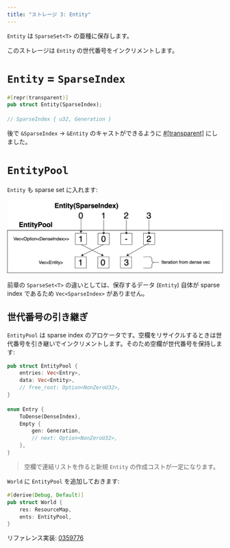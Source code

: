 ```yaml
---
title: "ストレージ 3: Entity"
---
```


`Entity` は `SparseSet<T>` の亜種に保存します。

このストレージは `Entity` の世代番号をインクリメントします。

# `Entity` = `SparseIndex`

```rust:ent.rs
#[repr(transparent)]
pub struct Entity(SparseIndex);

// SparseIndex { u32, Generation }
```

後で `&SparseIndex` → `&Entity` のキャストができるように [#\[transparent\]][tr] にしました。

[tr]: https://doc.rust-lang.org/nomicon/other-reprs.html#reprtransparent

# `EntityPool`

`Entity` も sparse set に入れます:

![](/images/toecs/entity-pool.png)

前章の `SparseSet<T>` の違いとしては、保存するデータ (`Entity`) 自体が sparse index であるため `Vec<SparseIndex>` がありません。

## 世代番号の引き継ぎ

`EntityPool` は sparse index のアロケータです。空欄をリサイクルするときは世代番号を引き継いでインクリメントします。そのため空欄が世代番号を保持します:

```rust:ent.rs
pub struct EntityPool {
    entries: Vec<Entry>,
    data: Vec<Entity>,
    // free_root: Option<NonZeroU32>,
}

enum Entry {
    ToDense(DenseIndex),
    Empty {
        gen: Generation,
        // next: Option<NonZeroU32>,
    },
}
```

> 空欄で連結リストを作ると新規 `Entity` の作成コストが一定になります。

`World` に `EntityPool` を追加しておきます:

```rust:lib.rs
#[derive(Debug, Default)]
pub struct World {
    res: ResourceMap,
    ents: EntityPool,
}
```

リファレンス実装: [0359776](https://github.com/toyboot4e/toecs/commit/0359776806715424ae59e8ca23c52be3c668ac89)

